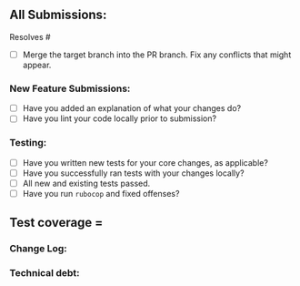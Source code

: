 ## All Submissions:

Resolves #

* [ ] Merge the target branch into the PR branch. Fix any conflicts that might appear.

### New Feature Submissions:

* [ ] Have you added an explanation of what your changes do?
* [ ] Have you lint your code locally prior to submission?

### Testing:

* [ ] Have you written new tests for your core changes, as applicable?
* [ ] Have you successfully ran tests with your changes locally?
* [ ] All new and existing tests passed.
* [ ] Have you run `rubocop` and fixed offenses?

**Test coverage** =
--------------------------------------------------------------------------------
### Change Log:


### Technical debt:
